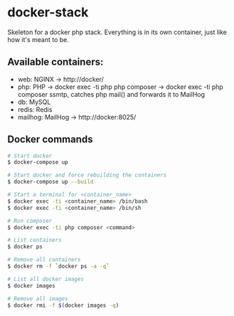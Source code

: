 # docker-stack

Skeleton for a docker php stack. Everything is in its own container, just like how it's meant to be.

## Available containers:
- web:
    NGINX -> http://docker/
- php:
    PHP -> docker exec -ti php php <command>
    composer -> docker exec -ti php composer <command>
    ssmtp, catches php mail() and forwards it to MailHog
- db: MySQL
- redis: Redis
- mailhog: MailHog -> http://docker:8025/

## Docker commands

```bash
# Start docker
$ docker-compose up

# Start docker and force rebuilding the containers
$ docker-compose up --build

# Start a terminal for <container_name>
$ docker exec -ti <container_name> /bin/bash
$ docker exec -ti <container_name> /bin/sh

# Run composer
$ docker exec -ti php composer <command>

# List containers
$ docker ps

# Remove all containers
$ docker rm -f `docker ps -a -q`

# List all docker images
$ docker images

# Remove all images
$ docker rmi -f $(docker images -q)

```
